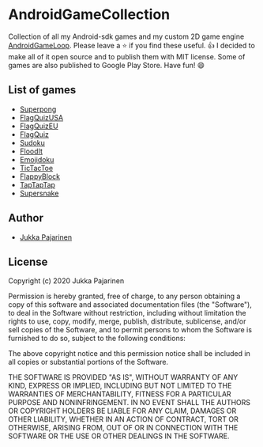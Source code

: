# AndroidGameCollection
Collection of all my Android-sdk games and my custom 2D game engine [AndroidGameLoop](./AndroidGameLoop). Please leave a :star: if you find these useful. :+1:
I decided to make all of it open source and to publish them with MIT license. Some of games are also published to Google Play Store. Have fun! :smile:

## List of games

* [Superpong](https://play.google.com/store/apps/details?id=fi.jukkaboyar.colorpong)
* [FlagQuizUSA](https://play.google.com/store/apps/details?id=fi.jukkapajarinen.flagquizusa)
* [FlagQuizEU](https://play.google.com/store/apps/details?id=fi.jukkapajarinen.flagquizeu)
* [FlagQuiz](https://play.google.com/store/apps/details?id=fi.jukkapajarinen.flagquiz)
* [Sudoku](https://play.google.com/store/apps/details?id=fi.jukkapajarinen.supersudoku)
* [FloodIt](https://play.google.com/store/apps/details?id=fi.jukkapajarinen.floodit)
* [Emojidoku](https://play.google.com/store/apps/details?id=fi.jukkapajarinen.emojidoku)
* [TicTacToe](https://play.google.com/store/apps/details?id=fi.jukkapajarinen.tictactoe)
* [FlappyBlock](https://play.google.com/store/apps/details?id=fi.jukkapajarinen.flappyblock)
* [TapTapTap](./TapTapTap)
* [Supersnake](./Supersnake)

## Author

- [Jukka Pajarinen](https://www.jukkapajarinen.com)

## License

Copyright (c) 2020 Jukka Pajarinen

Permission is hereby granted, free of charge, to any person obtaining a copy of this software and associated documentation files (the "Software"), to deal in the Software without restriction, including without limitation the rights to use, copy, modify, merge, publish, distribute, sublicense, and/or sell copies of the Software, and to permit persons to whom the Software is furnished to do so, subject to the following conditions:

The above copyright notice and this permission notice shall be included in all copies or substantial portions of the Software.

THE SOFTWARE IS PROVIDED "AS IS", WITHOUT WARRANTY OF ANY KIND, EXPRESS OR IMPLIED, INCLUDING BUT NOT LIMITED TO THE WARRANTIES OF MERCHANTABILITY, FITNESS FOR A PARTICULAR PURPOSE AND NONINFRINGEMENT. IN NO EVENT SHALL THE AUTHORS OR COPYRIGHT HOLDERS BE LIABLE FOR ANY CLAIM, DAMAGES OR OTHER LIABILITY, WHETHER IN AN ACTION OF CONTRACT, TORT OR OTHERWISE, ARISING FROM, OUT OF OR IN CONNECTION WITH THE SOFTWARE OR THE USE OR OTHER DEALINGS IN THE SOFTWARE.
